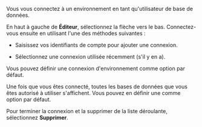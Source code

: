 Vous vous connectez à un environnement en tant qu'utilisateur de base de données.

En haut à gauche de **Éditeur**, sélectionnez la flèche vers le bas. Connectez-vous ensuite en utilisant l'une des méthodes suivantes :

-   Saisissez vos identifiants de compte pour ajouter une connexion.

-   Sélectionnez une connexion utilisée récemment (s'il y en a).

Vous pouvez définir une connexion d'environnement comme option par défaut.

Une fois que vous êtes connecté, toutes les bases de données que vous êtes autorisé à utiliser s'affichent. Vous pouvez en définir une comme option par défaut.

Pour terminer la connexion et la supprimer de la liste déroulante, sélectionnez **Supprimer**.
